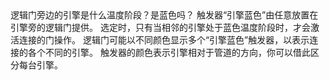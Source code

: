 <lore>
逻辑门旁边的引擎是什么温度阶段？是蓝色吗？
</lore>
<no_lore>
触发器“引擎蓝色”由任意放置在引擎旁的逻辑门提供。
</no_lore>

<chapter name="条件"/>
选定时，只有当相邻的引擎处于蓝色温度阶段时，才会激活连接的门操作。

<chapter name="触发器方向"/>
逻辑门可能以不同颜色显示多个“引擎蓝色”触发器，以表示连接的各个不同的引擎。
触发器的颜色表示引擎相对于管道的方向，你可以借此区分每台引擎。
